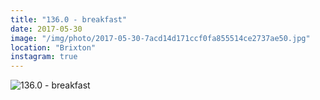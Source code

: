 ```yaml
---
title: "136.0 - breakfast"
date: 2017-05-30
image: "/img/photo/2017-05-30-7acd14d171ccf0fa855514ce2737ae50.jpg"
location: "Brixton"
instagram: true
---
```


![136.0 - breakfast](/img/photo/2017-05-30-7acd14d171ccf0fa855514ce2737ae50.jpg)
